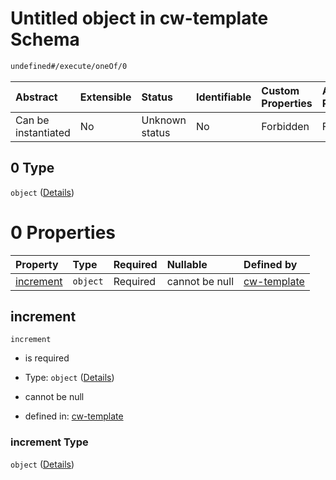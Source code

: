 # Untitled object in cw-template Schema

```txt
undefined#/execute/oneOf/0
```



| Abstract            | Extensible | Status         | Identifiable | Custom Properties | Additional Properties | Access Restrictions | Defined In                                                           |
| :------------------ | :--------- | :------------- | :----------- | :---------------- | :-------------------- | :------------------ | :------------------------------------------------------------------- |
| Can be instantiated | No         | Unknown status | No           | Forbidden         | Forbidden             | none                | [cw-template.json\*](schema/cw-template.json "open original schema") |

## 0 Type

`object` ([Details](cw-template-executemsg-oneof-0.md))

# 0 Properties

| Property                | Type     | Required | Nullable       | Defined by                                                                                                              |
| :---------------------- | :------- | :------- | :------------- | :---------------------------------------------------------------------------------------------------------------------- |
| [increment](#increment) | `object` | Required | cannot be null | [cw-template](cw-template-executemsg-oneof-0-properties-increment.md "undefined#/execute/oneOf/0/properties/increment") |

## increment



`increment`

*   is required

*   Type: `object` ([Details](cw-template-executemsg-oneof-0-properties-increment.md))

*   cannot be null

*   defined in: [cw-template](cw-template-executemsg-oneof-0-properties-increment.md "undefined#/execute/oneOf/0/properties/increment")

### increment Type

`object` ([Details](cw-template-executemsg-oneof-0-properties-increment.md))
